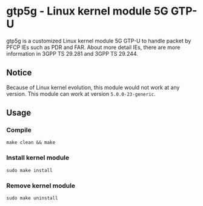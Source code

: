 # gtp5g - Linux kernel module 5G GTP-U
gtp5g is a customized Linux kernel module 5G GTP-U to handle packet
by PFCP IEs such as PDR and FAR. About more detail IEs, there are
more information in 3GPP TS 29.281 and 3GPP TS 29.244.

## Notice
Because of Linux kernel evolution, this module would not work at any version.
This module can work at version `5.0.0-23-generic`.

## Usage
### Compile
```
make clean && make
```

### Install kernel module
```
sudo make install
```

### Remove kernel module
```
sudo make uninstall
```